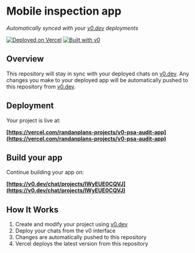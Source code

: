# Mobile inspection app

*Automatically synced with your [v0.dev](https://v0.dev) deployments*

[![Deployed on Vercel](https://img.shields.io/badge/Deployed%20on-Vercel-black?style=for-the-badge&logo=vercel)](https://vercel.com/randanplans-projects/v0-psa-audit-app)
[![Built with v0](https://img.shields.io/badge/Built%20with-v0.dev-black?style=for-the-badge)](https://v0.dev/chat/projects/IWyEUE0CQVJ)

## Overview

This repository will stay in sync with your deployed chats on [v0.dev](https://v0.dev).
Any changes you make to your deployed app will be automatically pushed to this repository from [v0.dev](https://v0.dev).

## Deployment

Your project is live at:

**[https://vercel.com/randanplans-projects/v0-psa-audit-app](https://vercel.com/randanplans-projects/v0-psa-audit-app)**

## Build your app

Continue building your app on:

**[https://v0.dev/chat/projects/IWyEUE0CQVJ](https://v0.dev/chat/projects/IWyEUE0CQVJ)**

## How It Works

1. Create and modify your project using [v0.dev](https://v0.dev)
2. Deploy your chats from the v0 interface
3. Changes are automatically pushed to this repository
4. Vercel deploys the latest version from this repository